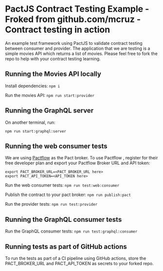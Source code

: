 # PactJS Contract Testing Example - Froked from github.com/mcruz - Contract testing in action

An example test framework using PactJS to validate contract testing between consumer and provider. The application that we are testing is a simple movies API which returns a list of movies. Please feel free to fork the repo to help with your contract testing learning.

## Running the Movies API locally

Install dependencies:
`npm i`

Run the movies API:
`npm run start:provider`

## Running the GraphQL server

On another terminal, run:

`npm run start:graphql:server`

## Running the web consumer tests

We are using [Pactflow](https://pactflow.io/) as the Pact broker. To use Pactflow , register for their free developer plan and export your Pactflow Broker URL and API token:

```
export PACT_BROKER_URL=<PACT_BROKER_URL here>
export PACT_API_TOKEN=<API_TOKEN here>
```

Run the web consumer tests:
`npm run test:web:consumer`

Publish the contract to your pact broker:
`npm run publish:pact`

Run the provider tests:
`npm run test:provider`

## Running the GraphQL consumer tests

Run the GraphQL consumer tests:
`npm run test:graphql:consumer`

## Running tests as part of GitHub actions

To run the tests as part of a CI pipeline using GitHub actions, store the PACT_BROKER_URL and PACT_API_TOKEN as secrets to your forked repo.
